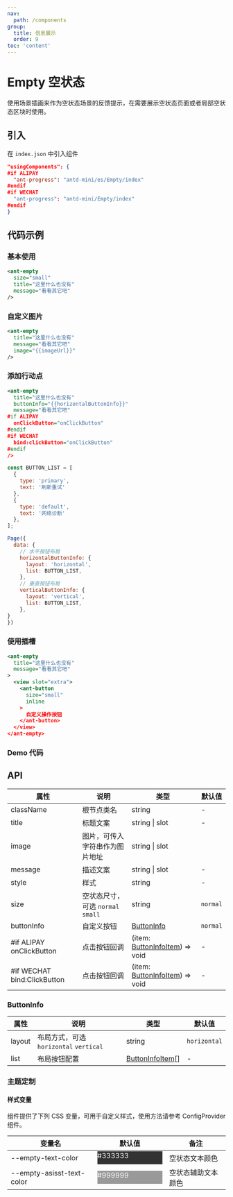 ```yaml
---
nav:
  path: /components
group:
  title: 信息展示
  order: 9
toc: 'content'
---
```


# Empty 空状态

使用场景插画来作为空状态场景的反馈提示，在需要展示空状态页面或者局部空状态区块时使用。

## 引入

在 `index.json` 中引入组件

```json
"usingComponents": {
#if ALIPAY
  "ant-progress": "antd-mini/es/Empty/index"
#endif
#if WECHAT
  "ant-progress": "antd-mini/Empty/index"
#endif
}
```

## 代码示例

### 基本使用
```xml
<ant-empty 
  size="small"
  title="这里什么也没有" 
  message="看看其它吧" 
/>
```

### 自定义图片
```xml
<ant-empty
  title="这里什么也没有"
  message="看看其它吧"
  image="{{imageUrl}}"
/>
```

### 添加行动点
```xml
<ant-empty
  title="这里什么也没有"
  buttonInfo="{{horizontalButtonInfo}}"
  message="看看其它吧"
#if ALIPAY
  onClickButton="onClickButton"
#endif
#if WECHAT
  bind:clickButton="onClickButton"
#endif
/>
```

```js
const BUTTON_LIST = [
  {
    type: 'primary',
    text: '刷新重试'
  },
  {
    type: 'default',
    text: '网络诊断'
  },
];

Page({
  data: {
    // 水平按钮布局
    horizontalButtonInfo: {
      layout: 'horizontal',
      list: BUTTON_LIST,
    },
    // 垂直按钮布局
    verticalButtonInfo: {
      layout: 'vertical',
      list: BUTTON_LIST,
    },
}
})
```

### 使用插槽
```xml
<ant-empty
  title="这里什么也没有"
  message="看看其它吧"
>
  <view slot="extra">
    <ant-button
      size="small"
      inline
    >
      自定义操作按钮
    </ant-button>
  </view>
</ant-empty>
```

### Demo 代码

<code src='../../demo/pages/Empty/index'></code>

## API

| 属性       | 说明              | 类型           | 默认值 |
| ---------- | ----------------- | -------------- | ------ |
| className  | 根节点类名        | string         | -      |
| title      | 标题文案          | string \| slot | -      |
| image      | 图片，可传入字符串作为图片地址 | string \| slot |
| message    | 描述文案          | string \| slot | -      |
| style      | 样式              | string         | -      |
| size       | 空状态尺寸，可选 `normal` `small`  | string         | `normal`      |
| buttonInfo | 自定义按钮  | [ButtonInfo](#buttoninfo)         | `normal`      |
| #if ALIPAY onClickButton | 点击按钮回调  | (item: [ButtonInfoItem](#buttoninfoitem)) => void       | -      |
| #if WECHAT bind:ClickButton | 点击按钮回调  | (item: [ButtonInfoItem](#buttoninfoitem)) => void       | -      |

### ButtonInfo
| 属性       | 说明              | 类型           | 默认值 |
| ---------- | ----------------- | -------------- | ------ |
| layout     | 布局方式，可选 `horizontal` `vertical`| string    | `horizontal`      |
| list       | 布局按钮配置  | [ButtonInfoItem](#buttoninfoitem)[] | - | 

### 主题定制

#### 样式变量

组件提供了下列 CSS 变量，可用于自定义样式，使用方法请参考 ConfigProvider 组件。

| 变量名                    | 默认值                                                                                            | 备注               |
| ------------------------- | ------------------------------------------------------------------------------------------------- | ------------------ |
| --empty-text-color        | <div style="width: 150px; height: 30px; background-color: #333333; color: #ffffff;">#333333</div> | 空状态文本颜色     |
| --empty-asisst-text-color | <div style="width: 150px; height: 30px; background-color: #999999; color: #ffffff;">#999999</div> | 空状态辅助文本颜色 |
